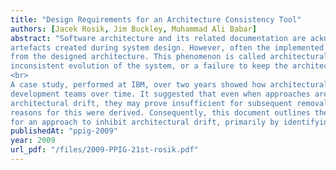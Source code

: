 ```yaml
---
title: "Design Requirements for an Architecture Consistency Tool"
authors: [Jacek Rosik, Jim Buckley, Muhammad Ali Babar]
abstract: "Software architecture and its related documentation are acknowledged as some of the most important
artefacts created during system design. However, often the implemented system diverges, over time,
from the designed architecture. This phenomenon is called architectural drift and is either a result of
inconsistent evolution of the system, or a failure to keep the architectural documentation up to date.
<br>
A case study, performed at IBM, over two years showed how architectural drift can occur in small
development teams over time. It suggested that even when approaches are in place to identify
architectural drift, they may prove insufficient for subsequent removal of the drift, and some possible
reasons for this were derived. Consequently, this document outlines the resultant design requirements
for an approach to inhibit architectural drift, primarily by identifying it as, or before, it is introduced."
publishedAt: "ppig-2009"
year: 2009
url_pdf: "/files/2009-PPIG-21st-rosik.pdf"
---
```

